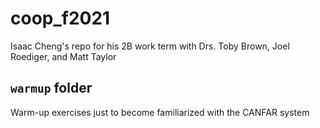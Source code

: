 # coop_f2021
Isaac Cheng's repo for his 2B work term with Drs. Toby Brown, Joel Roediger, and Matt Taylor

## `warmup` folder
Warm-up exercises just to become familiarized with the CANFAR system
